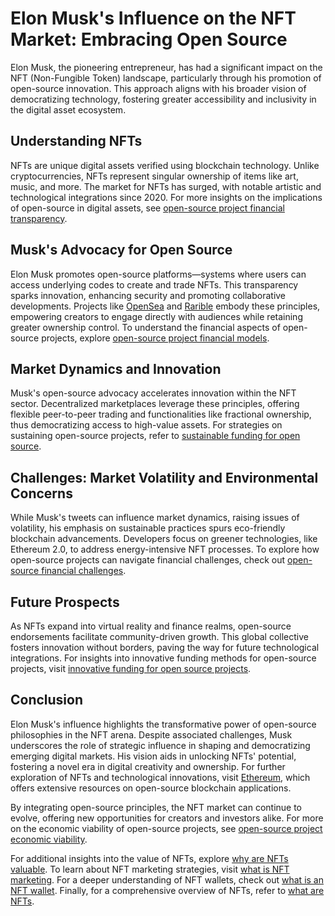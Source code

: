 # Elon Musk's Influence on the NFT Market: Embracing Open Source

Elon Musk, the pioneering entrepreneur, has had a significant impact on the NFT (Non-Fungible Token) landscape, particularly through his promotion of open-source innovation. This approach aligns with his broader vision of democratizing technology, fostering greater accessibility and inclusivity in the digital asset ecosystem.

## Understanding NFTs

NFTs are unique digital assets verified using blockchain technology. Unlike cryptocurrencies, NFTs represent singular ownership of items like art, music, and more. The market for NFTs has surged, with notable artistic and technological integrations since 2020. For more insights on the implications of open-source in digital assets, see [open-source project financial transparency](https://www.license-token.com/wiki/open-source-project-financial-transparency).

## Musk's Advocacy for Open Source

Elon Musk promotes open-source platforms—systems where users can access underlying codes to create and trade NFTs. This transparency sparks innovation, enhancing security and promoting collaborative developments. Projects like [OpenSea](https://opensea.io) and [Rarible](https://rarible.com) embody these principles, empowering creators to engage directly with audiences while retaining greater ownership control. To understand the financial aspects of open-source projects, explore [open-source project financial models](https://www.license-token.com/wiki/open-source-project-financial-models).

## Market Dynamics and Innovation

Musk's open-source advocacy accelerates innovation within the NFT sector. Decentralized marketplaces leverage these principles, offering flexible peer-to-peer trading and functionalities like fractional ownership, thus democratizing access to high-value assets. For strategies on sustaining open-source projects, refer to [sustainable funding for open source](https://www.license-token.com/wiki/sustainable-funding-for-open-source).

## Challenges: Market Volatility and Environmental Concerns

While Musk's tweets can influence market dynamics, raising issues of volatility, his emphasis on sustainable practices spurs eco-friendly blockchain advancements. Developers focus on greener technologies, like Ethereum 2.0, to address energy-intensive NFT processes. To explore how open-source projects can navigate financial challenges, check out [open-source financial challenges](https://www.license-token.com/wiki/open-source-financial-challenges).

## Future Prospects

As NFTs expand into virtual reality and finance realms, open-source endorsements facilitate community-driven growth. This global collective fosters innovation without borders, paving the way for future technological integrations. For insights into innovative funding methods for open-source projects, visit [innovative funding for open source projects](https://www.license-token.com/wiki/innovative-funding-for-open-source-projects).

## Conclusion

Elon Musk's influence highlights the transformative power of open-source philosophies in the NFT arena. Despite associated challenges, Musk underscores the role of strategic influence in shaping and democratizing emerging digital markets. His vision aids in unlocking NFTs' potential, fostering a novel era in digital creativity and ownership. For further exploration of NFTs and technological innovations, visit [Ethereum](https://ethereum.org/en/nft/), which offers extensive resources on open-source blockchain applications.

By integrating open-source principles, the NFT market can continue to evolve, offering new opportunities for creators and investors alike. For more on the economic viability of open-source projects, see [open-source project economic viability](https://www.license-token.com/wiki/open-source-project-economic-viability).

For additional insights into the value of NFTs, explore [why are NFTs valuable](https://www.license-token.com/wiki/why-are-nf-ts-valuable). To learn about NFT marketing strategies, visit [what is NFT marketing](https://www.license-token.com/wiki/what-is-nft-marketing). For a deeper understanding of NFT wallets, check out [what is an NFT wallet](https://www.license-token.com/wiki/what-is-an-nft-wallet). Finally, for a comprehensive overview of NFTs, refer to [what are NFTs](https://www.license-token.com/wiki/what-are-nf-ts).